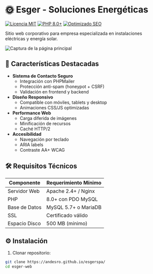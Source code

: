# 🌞 Esger - Soluciones Energéticas

[![Licencia MIT](https://img.shields.io/badge/Licencia-MIT-orange.svg)](LICENSE)
[![PHP 8.0+](https://img.shields.io/badge/PHP-8.0%2B-blue.svg)](https://php.net/)
[![Optimizado SEO](https://img.shields.io/badge/SEO-Optimizado-brightgreen.svg)](https://esger.cl)

Sitio web corporativo para empresa especializada en instalaciones eléctricas y energía solar.

![Captura de la página principal](images/banners/preview.jpg)

## 🚀 Características Destacadas

- **Sistema de Contacto Seguro**
  - Integración con PHPMailer
  - Protección anti-spam (honeypot + CSRF)
  - Validación en frontend y backend
- **Diseño Responsivo**
  - Compatible con móviles, tablets y desktop
  - Animaciones CSS/JS optimizadas
- **Performance Web**
  - Carga diferida de imágenes
  - Minificación de recursos
  - Caché HTTP/2
- **Accesibilidad**
  - Navegación por teclado
  - ARIA labels
  - Contraste AA+ WCAG

## 🛠️ Requisitos Técnicos

| Componente    | Requerimiento Mínimo |
| ------------- | -------------------- |
| Servidor Web  | Apache 2.4+ / Nginx  |
| PHP           | 8.0+ con PDO MySQL   |
| Base de Datos | MySQL 5.7+ o MariaDB |
| SSL           | Certificado válido   |
| Espacio Disco | 500 MB (mínimo)      |

## ⚙️ Instalación

1. Clonar repositorio:

```bash
git clone https://andesro.github.io/esgerspa/
cd esger-web
```
